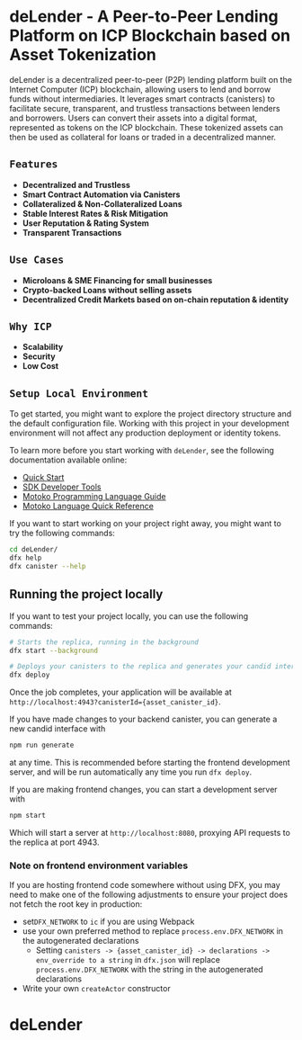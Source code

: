 # deLender - A Peer-to-Peer Lending Platform on ICP Blockchain based on Asset Tokenization

deLender is a decentralized peer-to-peer (P2P) lending platform built on the Internet Computer (ICP) blockchain, allowing users to lend and borrow funds without intermediaries. It leverages smart contracts (canisters) to facilitate secure, transparent, and trustless transactions between lenders and borrowers. Users can convert their assets into a digital format, represented as tokens on the ICP blockchain. These tokenized assets can then be used as collateral for loans or traded in a decentralized manner.

## `Features`

- **Decentralized and Trustless**
- **Smart Contract Automation via Canisters**
- **Collateralized & Non-Collateralized Loans**
- **Stable Interest Rates & Risk Mitigation**
- **User Reputation & Rating System**
- **Transparent Transactions**

## `Use Cases`

- **Microloans & SME Financing for small businesses**
- **Crypto-backed Loans without selling assets**
- **Decentralized Credit Markets based on on-chain reputation & identity**

## `Why ICP`

- **Scalability**
- **Security**
- **Low Cost**

## `Setup Local Environment`

To get started, you might want to explore the project directory structure and the default configuration file. Working with this project in your development environment will not affect any production deployment or identity tokens.

To learn more before you start working with `deLender`, see the following documentation available online:

- [Quick Start](https://internetcomputer.org/docs/current/developer-docs/setup/deploy-locally)
- [SDK Developer Tools](https://internetcomputer.org/docs/current/developer-docs/setup/install)
- [Motoko Programming Language Guide](https://internetcomputer.org/docs/current/motoko/main/motoko)
- [Motoko Language Quick Reference](https://internetcomputer.org/docs/current/motoko/main/language-manual)

If you want to start working on your project right away, you might want to try the following commands:

```bash
cd deLender/
dfx help
dfx canister --help
```

## Running the project locally

If you want to test your project locally, you can use the following commands:

```bash
# Starts the replica, running in the background
dfx start --background

# Deploys your canisters to the replica and generates your candid interface
dfx deploy
```

Once the job completes, your application will be available at `http://localhost:4943?canisterId={asset_canister_id}`.

If you have made changes to your backend canister, you can generate a new candid interface with

```bash
npm run generate
```

at any time. This is recommended before starting the frontend development server, and will be run automatically any time you run `dfx deploy`.

If you are making frontend changes, you can start a development server with

```bash
npm start
```

Which will start a server at `http://localhost:8080`, proxying API requests to the replica at port 4943.

### Note on frontend environment variables

If you are hosting frontend code somewhere without using DFX, you may need to make one of the following adjustments to ensure your project does not fetch the root key in production:

- set`DFX_NETWORK` to `ic` if you are using Webpack
- use your own preferred method to replace `process.env.DFX_NETWORK` in the autogenerated declarations
  - Setting `canisters -> {asset_canister_id} -> declarations -> env_override to a string` in `dfx.json` will replace `process.env.DFX_NETWORK` with the string in the autogenerated declarations
- Write your own `createActor` constructor
# deLender
